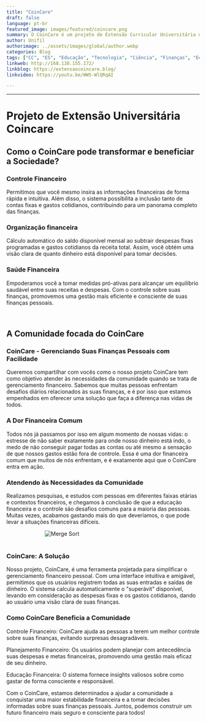 ```yaml
---
title: "CoinCare"
draft: false
language: pt-br
featured_image: images/featured/coincare.png
summary: O CoinCare é um projeto de Extensão Curricular Universitária da UniFil. Uma ferramenta eficaz para gerenciar suas obrigações financeiras, facilitando o controle e o acompanhamento de suas despesas mensais.
author: Unifil
authorimage: ../assets/images/global/author.webp
categories: Blog
tags: ["CC", "ES", "Educação", "Tecnologia", "Ciência", "Finanças", "Economia"]
linkweb: http://168.138.155.172/
linkblog: https://extensaocoincare.blog/
linkvideo: https://youtu.be/WW5-WlQRqAI

---
```



---

# <b> Projeto de Extensão Universitária Coincare </b>

## <b> Como o CoinCare pode transformar e beneficiar a Sociedade? </b>

### <b> Controle Financeiro </b>

Permitimos que você mesmo insira as informações financeiras de forma rápida e intuitiva. Além disso, o sistema possibilita a inclusão tanto de contas fixas e gastos cotidianos, contribuindo para um panorama completo das finanças.

### <b> Organização financeira </b>

Cálculo automático do saldo disponível mensal ao subtrair despesas fixas programadas e gastos cotidianos da receita total. Assim, você obtém uma visão clara de quanto dinheiro está disponível para tomar decisões.

### <b> Saúde Financeira </b>

Empoderamos você a tomar medidas pró-ativas para alcançar um equilíbrio saudável entre suas receitas e despesas. Com o controle sobre suas finanças, promovemos uma gestão mais eficiente e consciente de suas finanças pessoais.

<br>

## <b> A Comunidade focada do CoinCare </b>

### <b> CoinCare - Gerenciando Suas Finanças Pessoais com Facilidade </b>

Queremos compartilhar com vocês como o nosso projeto CoinCare tem como objetivo atender às necessidades da comunidade quando se trata de gerenciamento financeiro. Sabemos que muitas pessoas enfrentam desafios diários relacionados às suas finanças, e é por isso que estamos empenhados em oferecer uma solução que faça a diferença nas vidas de todos.

### <b> A Dor Financeira Comum </b>

Todos nós já passamos por isso em algum momento de nossas vidas: o estresse de não saber exatamente para onde nosso dinheiro está indo, o medo de não conseguir pagar todas as contas ou até mesmo a sensação de que nossos gastos estão fora de controle. Essa é uma dor financeira comum que muitos de nós enfrentam, e é exatamente aqui que o CoinCare entra em ação.

### <b> Atendendo às Necessidades da Comunidade </b>

Realizamos pesquisas, e estudos com pessoas em diferentes faixas etárias e contextos financeiros, e chegamos à conclusão de que a educação financeira e o controle são desafios comuns para a maioria das pessoas. Muitas vezes, acabamos gastando mais do que deveríamos, o que pode levar a situações financeiras difíceis.

<img src="https://assets.zyrosite.com/cdn-cgi/image/format=auto,w=820,h=655,fit=crop/m2Wr8koDQqFn5y7a/image-1-YbNyBDrWvOiZyq7a.png" alt="Merge Sort" style="margin-left: 100px">

<br>
<br>

### <b> CoinCare: A Solução </b>
Nosso projeto, CoinCare, é uma ferramenta projetada para simplificar o gerenciamento financeiro pessoal. Com uma interface intuitiva e amigável, permitimos que os usuários registrem todas as suas entradas e saídas de dinheiro. O sistema calcula automaticamente o "superávit" disponível, levando em consideração as despesas fixas e os gastos cotidianos, dando ao usuário uma visão clara de suas finanças.

### <b> Como CoinCare Beneficia a Comunidade </b>

Controle Financeiro: CoinCare ajuda as pessoas a terem um melhor controle sobre suas finanças, evitando surpresas desagradáveis.

Planejamento Financeiro: Os usuários podem planejar com antecedência suas despesas e metas financeiras, promovendo uma gestão mais eficaz de seu dinheiro.

Educação Financeira: O sistema fornece insights valiosos sobre como gastar de forma consciente e responsável.

Com o CoinCare, estamos determinados a ajudar a comunidade a conquistar uma maior estabilidade financeira e a tomar decisões informadas sobre suas finanças pessoais. Juntos, podemos construir um futuro financeiro mais seguro e consciente para todos!

